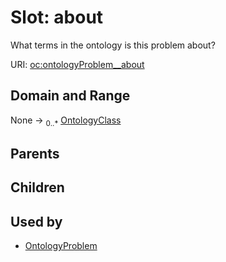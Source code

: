 
# Slot: about


What terms in the ontology is this problem about?

URI: [oc:ontologyProblem__about](http://w3id.org/ontogpt/ontology-class-templateontologyProblem__about)


## Domain and Range

None &#8594;  <sub>0..\*</sub> [OntologyClass](OntologyClass.md)

## Parents


## Children


## Used by

 * [OntologyProblem](OntologyProblem.md)
